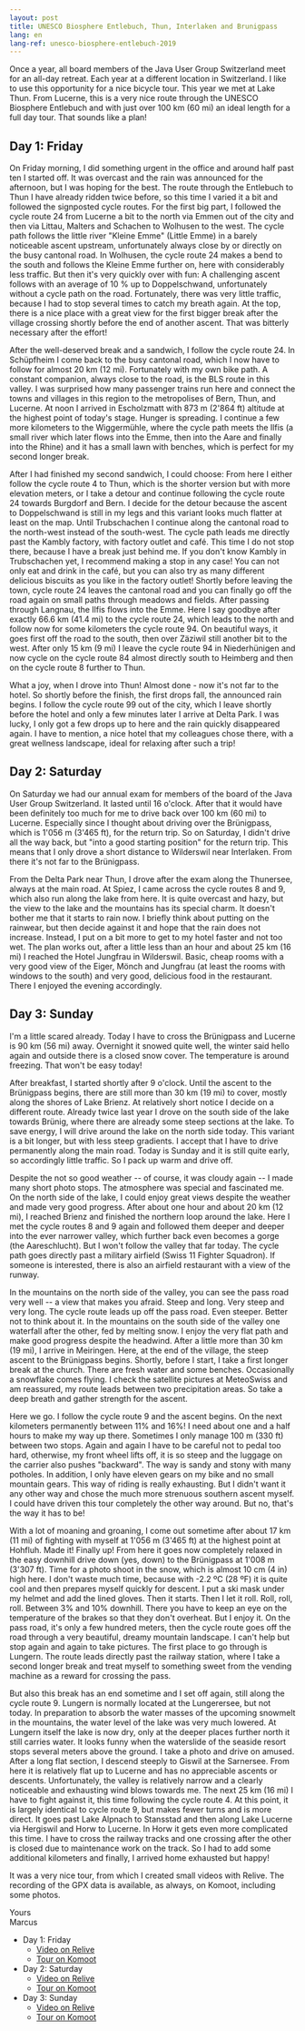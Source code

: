 ```yaml
---
layout: post
title: UNESCO Biosphere Entlebuch, Thun, Interlaken and Brunigpass
lang: en
lang-ref: unesco-biosphere-entlebuch-2019
---
```


Once a year, all board members of the Java User Group Switzerland meet for an all-day retreat. Each year at a different location in Switzerland. I like to use this opportunity for a nice bicycle tour. This year we met at Lake Thun. From Lucerne, this is a very nice route through the UNESCO Biosphere Entlebuch and with just over 100 km (60 mi) an ideal length for a full day tour. That sounds like a plan!

## Day 1: Friday

On Friday morning, I did something urgent in the office and around half past ten I started off. It was overcast and the rain was announced for the afternoon, but I was hoping for the best. The route through the Entlebuch to Thun I have already ridden twice before, so this time I varied it a bit and followed the signposted cycle routes. For the first big part, I followed the cycle route 24 from Lucerne a bit to the north via Emmen out of the city and then via Littau, Malters and Schachen to Wolhusen to the west. The cycle path follows the little river "Kleine Emme" (Little Emme) in a barely noticeable ascent upstream, unfortunately always close by or directly on the busy cantonal road. In Wolhusen, the cycle route 24 makes a bend to the south and follows the Kleine Emme further on, here with considerably less traffic. But then it's very quickly over with fun: A challenging ascent follows with an average of 10 % up to Doppelschwand, unfortunately without a cycle path on the road. Fortunately, there was very little traffic, because I had to stop several times to catch my breath again. At the top, there is a nice place with a great view for the first bigger break after the village crossing shortly before the end of another ascent. That was bitterly necessary after the effort!

After the well-deserved break and a sandwich, I follow the cycle route 24. In Schüpfheim I come back to the busy cantonal road, which I now have to follow for almost 20 km (12 mi). Fortunately with my own bike path. A constant companion, always close to the road, is the BLS route in this valley. I was surprised how many passenger trains run here and connect the towns and villages in this region to the metropolises of Bern, Thun, and Lucerne. At noon I arrived in Escholzmatt with 873 m (2'864 ft) altitude at the highest point of today's stage. Hunger is spreading. I continue a few more kilometers to the Wiggermühle, where the cycle path meets the Ilfis (a small river which later flows into the Emme, then into the Aare and finally into the Rhine) and it has a small lawn with benches, which is perfect for my second longer break.

After I had finished my second sandwich, I could choose: From here I either follow the cycle route 4 to Thun, which is the shorter version but with more elevation meters, or I take a detour and continue following the cycle route 24 towards Burgdorf and Bern. I decide for the detour because the ascent to Doppelschwand is still in my legs and this variant looks much flatter at least on the map. Until Trubschachen I continue along the cantonal road to the north-west instead of the south-west. The cycle path leads me directly past the Kambly factory, with factory outlet and café. This time I do not stop there, because I have a break just behind me. If you don't know Kambly in Trubschachen yet, I recommend making a stop in any case! You can not only eat and drink in the café, but you can also try as many different delicious biscuits as you like in the factory outlet! Shortly before leaving the town, cycle route 24 leaves the cantonal road and you can finally go off the road again on small paths through meadows and fields. After passing through Langnau, the Ilfis flows into the Emme. Here I say goodbye after exactly 66.6 km (41.4 mi) to the cycle route 24, which leads to the north and follow now for some kilometers the cycle route 94. On beautiful ways, it goes first off the road to the south, then over Zäziwil still another bit to the west. After only 15 km (9 mi) I leave the cycle route 94 in Niederhünigen and now cycle on the cycle route 84 almost directly south to Heimberg and then on the cycle route 8 further to Thun.

What a joy, when I drove into Thun! Almost done - now it's not far to the hotel. So shortly before the finish, the first drops fall, the announced rain begins. I follow the cycle route 99 out of the city, which I leave shortly before the hotel and only a few minutes later I arrive at Delta Park. I was lucky, I only got a few drops up to here and the rain quickly disappeared again. I have to mention, a nice hotel that my colleagues chose there, with a great wellness landscape, ideal for relaxing after such a trip!

## Day 2: Saturday

On Saturday we had our annual exam for members of the board of the Java User Group Switzerland. It lasted until 16 o'clock. After that it would have been definitely too much for me to drive back over 100 km (60 mi) to Lucerne. Especially since I thought about driving over the Brünigpass, which is 1'056 m (3'465 ft), for the return trip. So on Saturday, I didn't drive all the way back, but "into a good starting position" for the return trip. This means that I only drove a short distance to Wilderswil near Interlaken. From there it's not far to the Brünigpass.

From the Delta Park near Thun, I drove after the exam along the Thunersee, always at the main road. At Spiez, I came across the cycle routes 8 and 9, which also run along the lake from here. It is quite overcast and hazy, but the view to the lake and the mountains has its special charm. It doesn't bother me that it starts to rain now. I briefly think about putting on the rainwear, but then decide against it and hope that the rain does not increase. Instead, I put on a bit more to get to my hotel faster and not too wet. The plan works out, after a little less than an hour and about 25 km (16 mi) I reached the Hotel Jungfrau in Wilderswil. Basic, cheap rooms with a very good view of the Eiger, Mönch and Jungfrau (at least the rooms with windows to the south) and very good, delicious food in the restaurant. There I enjoyed the evening accordingly.

## Day 3: Sunday

I'm a little scared already. Today I have to cross the Brünigpass and Lucerne is 90 km (56 mi) away. Overnight it snowed quite well, the winter said hello again and outside there is a closed snow cover. The temperature is around freezing. That won't be easy today!

After breakfast, I started shortly after 9 o'clock. Until the ascent to the Brünigpass begins, there are still more than 30 km (19 mi) to cover, mostly along the shores of Lake Brienz. At relatively short notice I decide on a different route. Already twice last year I drove on the south side of the lake towards Brünig, where there are already some steep sections at the lake. To save energy, I will drive around the lake on the north side today. This variant is a bit longer, but with less steep gradients. I accept that I have to drive permanently along the main road. Today is Sunday and it is still quite early, so accordingly little traffic. So I pack up warm and drive off.

Despite the not so good weather -- of course, it was cloudy again -- I made many short photo stops. The atmosphere was special and fascinated me. On the north side of the lake, I could enjoy great views despite the weather and made very good progress. After about one hour and about 20 km (12 mi), I reached Brienz and finished the northern loop around the lake. Here I met the cycle routes 8 and 9 again and followed them deeper and deeper into the ever narrower valley, which further back even becomes a gorge (the Aareschlucht). But I won't follow the valley that far today. The cycle path goes directly past a military airfield (Swiss 11 Fighter Squadron). If someone is interested, there is also an airfield restaurant with a view of the runway.

In the mountains on the north side of the valley, you can see the pass road very well -- a view that makes you afraid. Steep and long. Very steep and very long. The cycle route leads up off the pass road. Even steeper. Better not to think about it. In the mountains on the south side of the valley one waterfall after the other, fed by melting snow. I enjoy the very flat path and make good progress despite the headwind. After a little more than 30 km (19 mi), I arrive in Meiringen. Here, at the end of the village, the steep ascent to the Brünigpass begins. Shortly, before I start, I take a first longer break at the church. There are fresh water and some benches. Occasionally a snowflake comes flying. I check the satellite pictures at MeteoSwiss and am reassured, my route leads between two precipitation areas. So take a deep breath and gather strength for the ascent.

Here we go. I follow the cycle route 9 and the ascent begins. On the next kilometers permanently between 11% and 16%! I need about one and a half hours to make my way up there. Sometimes I only manage 100 m (330 ft) between two stops. Again and again I have to be careful not to pedal too hard, otherwise, my front wheel lifts off, it is so steep and the luggage on the carrier also pushes "backward". The way is sandy and stony with many potholes. In addition, I only have eleven gears on my bike and no small mountain gears. This way of riding is really exhausting. But I didn't want it any other way and chose the much more strenuous southern ascent myself. I could have driven this tour completely the other way around. But no, that's the way it has to be!

With a lot of moaning and groaning, I come out sometime after about 17 km (11 mi) of fighting with myself at 1'056 m (3'465 ft) at the highest point at Hohfluh. Made it! Finally up! From here it goes now completely relaxed in the easy downhill drive down (yes, down) to the Brünigpass at 1'008 m (3'307 ft). Time for a photo shoot in the snow, which is almost 10 cm (4 in) high here. I don't waste much time, because with -2.2 ºC (28 ºF) it is quite cool and then prepares myself quickly for descent. I put a ski mask under my helmet and add the lined gloves. Then it starts. Then I let it roll. Roll, roll, roll. Between 3% and 10% downhill. There you have to keep an eye on the temperature of the brakes so that they don't overheat. But I enjoy it. On the pass road, it's only a few hundred meters, then the cycle route goes off the road through a very beautiful, dreamy mountain landscape. I can't help but stop again and again to take pictures. The first place to go through is Lungern. The route leads directly past the railway station, where I take a second longer break and treat myself to something sweet from the vending machine as a reward for crossing the pass.

But also this break has an end sometime and I set off again, still along the cycle route 9. Lungern is normally located at the Lungerersee, but not today. In preparation to absorb the water masses of the upcoming snowmelt in the mountains, the water level of the lake was very much lowered. At Lungern itself the lake is now dry, only at the deeper places further north it still carries water. It looks funny when the waterslide of the seaside resort stops several meters above the ground. I take a photo and drive on amused. After a long flat section, I descend steeply to Giswil at the Sarnersee. From here it is relatively flat up to Lucerne and has no appreciable ascents or descents. Unfortunately, the valley is relatively narrow and a clearly noticeable and exhausting wind blows towards me. The next 25 km (16 mi) I have to fight against it, this time following the cycle route 4. At this point, it is largely identical to cycle route 9, but makes fewer turns and is more direct. It goes past Lake Alpnach to Stansstad and then along Lake Lucerne via Hergiswil and Horw to Lucerne. In Horw it gets even more complicated this time. I have to cross the railway tracks and one crossing after the other is closed due to maintenance work on the track. So I had to add some additional kilometers and finally, I arrived home exhausted but happy!

It was a very nice tour, from which I created small videos with Relive. The recording of the GPX data is available, as always, on Komoot, including some photos.

Yours  
Marcus

- Day 1: Friday
  - [Video on Relive](https://www.relive.cc/view/g32931852564)
  - [Tour on Komoot](https://www.komoot.com/tour/61812422/zoom)
- Day 2: Saturday
  - [Video on Relive](https://www.relive.cc/view/g32980211942)
  - [Tour on Komoot](https://www.komoot.com/tour/61937380/zoom)
- Day 3: Sunday
  - [Video on Relive](https://www.relive.cc/view/h10004539402)
  - [Tour on Komoot](https://www.komoot.com/tour/62063593/zoom)
